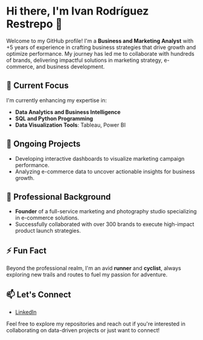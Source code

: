 # Hi there, I'm Ivan Rodríguez Restrepo 👋

Welcome to my GitHub profile! I'm a **Business and Marketing Analyst** with +5 years of experience in crafting business strategies that drive growth and optimize performance. My journey has led me to collaborate with hundreds of brands, delivering impactful solutions in marketing strategy, e-commerce, and business development.

## 🔭 Current Focus

I'm currently enhancing my expertise in:
- **Data Analytics and Business Intelligence**
- **SQL and Python Programming**
- **Data Visualization Tools**: Tableau, Power BI

## 🌱 Ongoing Projects

- Developing interactive dashboards to visualize marketing campaign performance.
- Analyzing e-commerce data to uncover actionable insights for business growth.

## 💼 Professional Background

- **Founder** of a full-service marketing and photography studio specializing in e-commerce solutions.
- Successfully collaborated with over 300 brands to execute high-impact product launch strategies.

## ⚡ Fun Fact

Beyond the professional realm, I'm an avid **runner** and **cyclist**, always exploring new trails and routes to fuel my passion for adventure.

## 📫 Let's Connect

- [LinkedIn](https://www.linkedin.com/in/ivan-rodriguez-restrepo/)

Feel free to explore my repositories and reach out if you're interested in collaborating on data-driven projects or just want to connect!

<!---
IVADAROBIA/IVADAROBIA is a ✨ special ✨ repository because its `README.md` (this file) appears on your GitHub profile.
You can click the Preview link to take a look at your changes.
--->
